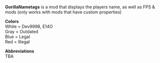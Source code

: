 **GorillaNametags** is a mod that displays the players name, as well as FPS & mods (only works with mods that have custom properties)<br>


**Colors**<br>
White = Dev9998, E14O<br>
Gray = Outdated<br>
Blue = Legal<br>
Red = Illegal<br>


**Abbreviations**<br>
TBA<br>
